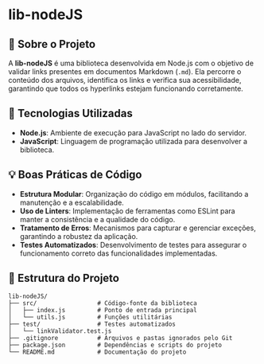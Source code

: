 # lib-nodeJS

## 📖 Sobre o Projeto
A **lib-nodeJS** é uma biblioteca desenvolvida em Node.js com o objetivo de validar links presentes em documentos Markdown (`.md`). Ela percorre o conteúdo dos arquivos, identifica os links e verifica sua acessibilidade, garantindo que todos os hyperlinks estejam funcionando corretamente.

## 🚀 Tecnologias Utilizadas
- **Node.js**: Ambiente de execução para JavaScript no lado do servidor.
- **JavaScript**: Linguagem de programação utilizada para desenvolver a biblioteca.

## 💡 Boas Práticas de Código
- **Estrutura Modular**: Organização do código em módulos, facilitando a manutenção e a escalabilidade.
- **Uso de Linters**: Implementação de ferramentas como ESLint para manter a consistência e a qualidade do código.
- **Tratamento de Erros**: Mecanismos para capturar e gerenciar exceções, garantindo a robustez da aplicação.
- **Testes Automatizados**: Desenvolvimento de testes para assegurar o funcionamento correto das funcionalidades implementadas.

## 📂 Estrutura do Projeto
```
lib-nodeJS/
├── src/                 # Código-fonte da biblioteca
│   ├── index.js         # Ponto de entrada principal
│   └── utils.js         # Funções utilitárias
├── test/                # Testes automatizados
│   └── linkValidator.test.js
├── .gitignore           # Arquivos e pastas ignorados pelo Git
├── package.json         # Dependências e scripts do projeto
└── README.md            # Documentação do projeto
```
